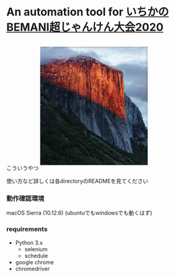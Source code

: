 An automation tool for [いちかのBEMANI超じゃんけん大会2020](https://p.eagate.573.jp/game/bemani/bjm2020/)
===

こういうやつ
![](ichika_jannkenn.gif)

使い方など詳しくは各directoryのREADMEを見てください

### 動作確認環境
macOS Sierra (10.12.6)
(ubuntuでもwindowsでも動くはず)

### requirements
- Python 3.x
  - selenium
  - schedule
- google chrome
- chromedriver

